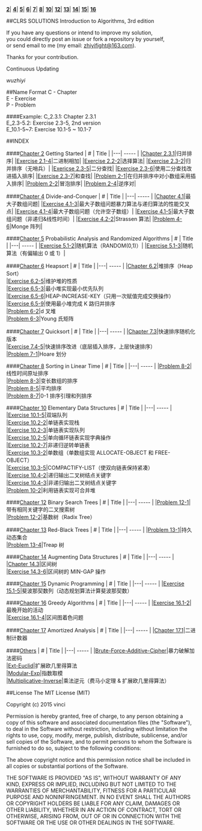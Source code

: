 **[2](#Chapter-2)**|
**[4](#Chapter-4)**|
**[5](#Chapter-5)**|
**[6](#Chapter-6)**|
**[7](#Chapter-7)**|
**[8](#Chapter-8)**|
**[10](#Chapter-10)**|
**[12](#Chapter-12)**|
**[13](#Chapter-13)**|
**[14](#Chapter-14)**|
**[15](#Chapter-15)**|
**[16](#Chapter-16)**

##CLRS SOLUTIONS
Introduction to Algorithms, 3rd edition</br>

If you have any questions or intend to improve my solution, </br>you could directly post an issue or fork a repository by yourself,</br>or send email to me (my email: zhiyifight@163.com).

Thanks for your contribution.

Continuous Updating</br>

_wuzhiyi_

##Name Format
C - Chapter </br>
E - Exercise</br>
P - Problem </br>

####Example:
C_2.3.1:    Chapter 2.3.1 </br>
E_2.3-5.2:  Exercise 2.3-5, 2nd version </br>
E_10.1-5~7: Exercise 10.1-5 ~ 10.1-7 </br>

##INDEX

####[Chapter 2](https://github.com/wuzhiyi/CLRS-solution/tree/master/Chapter02) Getting Started
| # | Title |
|---| ----- |
|[Chapter 2.3.1](https://github.com/wuzhiyi/CLRS-solution/blob/master/Chapter02/C_2.3.1.c)|归并排序|
|[Exercise 2.1-4](https://github.com/wuzhiyi/CLRS-solution/blob/master/Chapter02/E_2.1-4.c)|二进制相加|
|[Exercise 2.2-2](https://github.com/wuzhiyi/CLRS-solution/blob/master/Chapter02/E_2.2-2.c)|选择算法|
|[Exercise 2.3-2](https://github.com/wuzhiyi/CLRS-solution/blob/master/Chapter02/E_2.3-2.c)|归并排序（无哨兵）|
|[Exericse 2.3-5](https://github.com/wuzhiyi/CLRS-solution/blob/master/Chapter02/E_2.3-5.c)|二分查找|
|[Exercise 2.3-6](https://github.com/wuzhiyi/CLRS-solution/blob/master/Chapter02/E_2.3-6.c)|使用二分查找改进插入排序|
|[Exercise 2.3-7](https://github.com/wuzhiyi/CLRS-solution/blob/master/Chapter02/E_2.3-7.c)|和查找|
|[Problem 2-1](https://github.com/wuzhiyi/CLRS-solution/blob/master/Chapter02/P_2-1.c)|在归并排序中对小数组采用插入排序|
|[Problem 2-2](https://github.com/wuzhiyi/CLRS-solution/blob/master/Chapter02/P_2-2.c)|冒泡排序|
|[Problem 2-4](https://github.com/wuzhiyi/CLRS-solution/blob/master/Chapter02/P_2-4.c)|逆序对|

####[Chapter 4](https://github.com/wuzhiyi/CLRS-solution/tree/master/Chapter04) Divide-and-Conquer
| # | Title |
|---| ----- |
|[Chapter 4.1](https://github.com/wuzhiyi/CLRS-solution/blob/master/Chapter04/C_4.1.c)|最大子数组问题|
|[Exercise 4.1-3](https://github.com/wuzhiyi/CLRS-solution/blob/master/Chapter04/E_4.1-3.c)|最大子数组问题暴力算法与递归算法的性能交叉点|
|[Exercise 4.1-4](https://github.com/wuzhiyi/CLRS-solution/blob/master/Chapter04/E_4.1-4.c)|最大子数组问题（允许空子数组）|
|[Exercise 4.1-5](https://github.com/wuzhiyi/CLRS-solution/blob/master/Chapter04/E_4.1-5.c)|最大子数组问题（非递归&线性时间）|
|[Exercise 4.2-2](https://github.com/wuzhiyi/CLRS-solution/blob/master/Chapter04/E_4.2-2.c)|Strassen 算法|
|[Problem 4-6](https://github.com/wuzhiyi/CLRS-solution/blob/master/Chapter04/P_4-6.c)|Monge 阵列|

####[Chapter 5](https://github.com/wuzhiyi/CLRS-solution/tree/master/Chapter05) Probabilistic Analysis and Randomized Algorithms
| # | Title |
|---| ----- |
|[Exercise 5.1-2](https://github.com/wuzhiyi/CLRS-solution/blob/master/Chapter05/E_5.1-2.c)|随机算法（RANDOM(0,1)）|
|[Exercise 5.1-3](https://github.com/wuzhiyi/CLRS-solution/blob/master/Chapter05/E_5.1-3.c)|随机算法（有偏输出 0 或 1）|

####[Chapter 6](https://github.com/wuzhiyi/CLRS-solution/tree/master/Chapter06) Heapsort
| # | Title |
|---| ----- |
|[Chapter 6.2](https://github.com/wuzhiyi/CLRS-solution/blob/master/Chapter06/C_6.2.c)|堆排序（Heap Sort）</br>
|[Exercise 6.2-5](https://github.com/wuzhiyi/CLRS-solution/blob/master/Chapter06/E_6.2-5.c)|维护堆的性质</br>
|[Exercise 6.5-3](https://github.com/wuzhiyi/CLRS-solution/blob/master/Chapter06/E_6.5-3.c)|最小堆实现最小优先队列</br>
|[Exercise 6.5-6](https://github.com/wuzhiyi/CLRS-solution/blob/master/Chapter06/E_6.5-6.c)|HEAP-INCREASE-KEY（只用一次赋值完成交换操作）</br>
|[Exercise 6.5-9](https://github.com/wuzhiyi/CLRS-solution/blob/master/Chapter06/E_6.5-9.cpp)|使用最小堆完成 K 路归并排序</br>
|[Problem 6-2](https://github.com/wuzhiyi/CLRS-solution/blob/master/Chapter06/P_6-2.c)|d 叉堆</br>
|[Problem 6-3](https://github.com/wuzhiyi/CLRS-solution/blob/master/Chapter06/P_6-3.c)|Young 氏矩阵</br>

####[Chapter 7](https://github.com/wuzhiyi/CLRS-solution/tree/master/Chapter07) Quicksort
| # | Title |
|---| ----- |
|[Chapter 7.3](https://github.com/wuzhiyi/CLRS-solution/blob/master/Chapter07/C_7.3.c)|快速排序随机化版本</br>
|[Exercise 7.4-5](https://github.com/wuzhiyi/CLRS-solution/blob/master/Chapter07/E_7.4-5.c)|快速排序改进（底层插入排序，上层快速排序）</br>
|[Problem 7-1](https://github.com/wuzhiyi/CLRS-solution/blob/master/Chapter07/P_7-1.2.c)|Hoare 划分</br>

####[Chapter 8](https://github.com/wuzhiyi/CLRS-solution/tree/master/Chapter08) Sorting in Linear Time
| # | Title |
|---| ----- |
|[Problem 8-2](https://github.com/wuzhiyi/CLRS-solution/blob/master/Chapter08/P_8-2.c)|线性时间原址排序</br>
|[Problem 8-3](https://github.com/wuzhiyi/CLRS-solution/blob/master/Chapter08/P_8-3.c)|变长数组的排序</br>
|[Problem 8-5](https://github.com/wuzhiyi/CLRS-solution/blob/master/Chapter08/P_8-5.c)|平均排序</br>
|[Problem 8-7](https://github.com/wuzhiyi/CLRS-solution/blob/master/Chapter08/P_8-7.c)|0-1 排序引理和列排序</br>

####[Chapter 10](https://github.com/wuzhiyi/CLRS-solution/tree/master/Chapter10) Elementary Data Structures
| # | Title |
|---| ----- |
|[Exercise 10.1-5](https://github.com/wuzhiyi/CLRS-solution/blob/master/Chapter10/E_10.1-5.c)|双端队列</br>
|[Exercise 10.2-2](https://github.com/wuzhiyi/CLRS-solution/blob/master/Chapter10/E_10.2-2.2.c)|单链表实现栈</br>
|[Exercise 10.2-3](https://github.com/wuzhiyi/CLRS-solution/blob/master/Chapter10/E_10.2-3.c)|单链表实现队列</br>
|[Exercise 10.2-5](https://github.com/wuzhiyi/CLRS-solution/blob/master/Chapter10/E_10.2-5.c)|单向循环链表实现字典操作</br>
|[Exercise 10.2-7](https://github.com/wuzhiyi/CLRS-solution/blob/master/Chapter10/E_10.2-7.c)|非递归逆转单链表</br>
|[Exercise 10.3-2](https://github.com/wuzhiyi/CLRS-solution/blob/master/Chapter10/E_10.3-2.c)|单数组（单数组实现 ALLOCATE-OBJECT 和 FREE-OBJECT）</br>
|[Exercise 10.3-5](https://github.com/wuzhiyi/CLRS-solution/blob/master/Chapter10/E_10.3-5.c)|COMPACTIFY-LIST（使双向链表保持紧凑）</br>
|[Exercise 10.4-2](https://github.com/wuzhiyi/CLRS-solution/blob/master/Chapter10/E_10.4-2.c)|递归输出二叉树结点关键字</br>
|[Exercise 10.4-3](https://github.com/wuzhiyi/CLRS-solution/blob/master/Chapter10/E_10.4-3.c)|非递归输出二叉树结点关键字</br>
|[Problem 10-2](https://github.com/wuzhiyi/CLRS-solution/blob/master/Chapter10/P_10-2.c)|利用链表实现可合并堆</br>

####[Chapter 12](https://github.com/wuzhiyi/CLRS-solution/tree/master/Chapter12) Binary Search Trees
| # | Title |
|---| ----- |
|[Problem 12-1](https://github.com/wuzhiyi/CLRS-solution/blob/master/Chapter12/P_12-1.c)|带有相同关键字的二叉搜索树</br>
|[Problem 12-2](https://github.com/wuzhiyi/CLRS-solution/blob/master/Chapter12/P_12-2.c)|基数树（Radix Tree）</br>

####[Chapter 13](https://github.com/wuzhiyi/CLRS-solution/tree/master/Chapter13) Red-Black Trees
| # | Title |
|---| ----- |
|[Problem 13-1](https://github.com/wuzhiyi/CLRS-solution/blob/master/Chapter13/P_13-1.cpp)|持久动态集合</br>
|[Problem 13-4](https://github.com/wuzhiyi/CLRS-solution/blob/master/Chapter13/P_13-4.cpp)|Treap 树</br>

####[Chapter 14](https://github.com/wuzhiyi/CLRS-solution/tree/master/Chapter14) Augmenting Data Structures
| # | Title |
|---| ----- |
|[Chapter 14.3](https://github.com/wuzhiyi/CLRS-solution/blob/master/Chapter14/C_14.3.cpp)|区间树</br>
|[Exercise 14.3-6](https://github.com/wuzhiyi/CLRS-solution/blob/master/Chapter14/E_14.3-6.cpp)|区间树的 MIN-GAP 操作</br>

####[Chapter 15](https://github.com/wuzhiyi/CLRS-solution/tree/master/Chapter15) Dynamic Programming
| # | Title |
|---| ----- |
|[Exercise 15.1-5](https://github.com/wuzhiyi/CLRS-solution/blob/master/Chapter15/E_15.1-5.cpp)|斐波那契数列（动态规划算法计算斐波那契数）</br>

####[Chapter 16](https://github.com/wuzhiyi/CLRS-solution/tree/master/Chapter16) Greedy Algorithms
| # | Title |
|---| ----- |
|[Exercise 16.1-2](https://github.com/wuzhiyi/CLRS-solution/blob/master/Chapter16/E_16.1-2.cpp)|最晚开始的活动</br>
|[Exercise 16.1-4](https://github.com/wuzhiyi/CLRS-solution/blob/master/Chapter16/E_16.1-4.cpp)|区间图着色问题</br>

####[Chapter 17](https://github.com/wuzhiyi/CLRS-solution/tree/master/Chapter17) Amortized Analysis
| # | Title |
|---| ----- |
|[Chapter 17.1](https://github.com/wuzhiyi/CLRS-solution/blob/master/Chapter17/C_17.1.c)|二进制计数器</br>

####[Others](https://github.com/wuzhiyi/CLRS-solution/tree/master/Others)
| # | Title |
|---| ----- |
|[Brute-Force-Additive-Cipher](https://github.com/wuzhiyi/CLRS-solution/blob/master/Others/Brute-Force-Additive-Cipher.c)|暴力破解加法密码</br>
|[Ext-Euclid](https://github.com/wuzhiyi/CLRS-solution/blob/master/Others/Ext-Euclid.c)|扩展欧几里得算法</br>
|[Modular-Exp](https://github.com/wuzhiyi/CLRS-solution/blob/master/Others/Modular-Exp.c)|指数取模</br>
|[Multiplicative-Inverse](https://github.com/wuzhiyi/CLRS-solution/blob/master/Others/Multiplicative-Inverse.c)|乘法逆元（费马小定理 & 扩展欧几里得算法）</br>

##License
The MIT License (MIT)

Copyright (c) 2015 vinci

Permission is hereby granted, free of charge, to any person obtaining a copy of this software and associated documentation files (the "Software"), to deal in the Software without restriction, including without limitation the rights to use, copy, modify, merge, publish, distribute, sublicense, and/or sell copies of the Software, and to permit persons to whom the Software is furnished to do so, subject to the following conditions:

The above copyright notice and this permission notice shall be included in all copies or substantial portions of the Software.

THE SOFTWARE IS PROVIDED "AS IS", WITHOUT WARRANTY OF ANY KIND, EXPRESS OR IMPLIED, INCLUDING BUT NOT LIMITED TO THE WARRANTIES OF MERCHANTABILITY, FITNESS FOR A PARTICULAR PURPOSE AND NONINFRINGEMENT. IN NO EVENT SHALL THE AUTHORS OR COPYRIGHT HOLDERS BE LIABLE FOR ANY CLAIM, DAMAGES OR OTHER LIABILITY, WHETHER IN AN ACTION OF CONTRACT, TORT OR OTHERWISE, ARISING FROM, OUT OF OR IN CONNECTION WITH THE SOFTWARE OR THE USE OR OTHER DEALINGS IN THE SOFTWARE.
